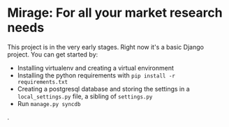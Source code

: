 # Mirage: For all your market research needs

This project is in the very early stages. Right now it's a basic Django project. You can get started by:

 * Installing virtualenv and creating a virtual environment
 * Installing the python requirements with ```pip install -r requirements.txt```
 * Creating a postgresql database and storing the settings in a ```local_settings.py``` file, a sibling of ```settings.py```
 * Run ```manage.py syncdb```



.
